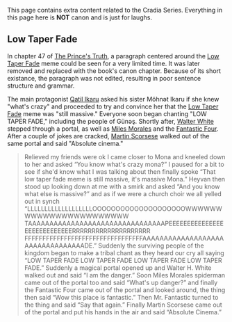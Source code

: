 This page contains extra content related to the Cradia Series. Everything in this page here is **NOT** canon and is just for laughs.

<TableOfContents
  :contents="[
    { text: 'Low_Taper_Fade' },
  ]"
/>

## Low Taper Fade

In chapter 47 of [The Prince's Truth](/the-prince's-truth), a paragraph centered around the [Low Taper Fade](https://en.wikipedia.org/wiki/Ninja_(gamer)#Low_Taper_Fade "Low Taper Fade") meme could be seen for a very limited time. It was later removed and replaced with the book's canon chapter. Because of its short existance, the paragraph was not edited, resulting in poor sentence structure and grammar.

The main protagonist [Qatil Ikaru](/qatil-ikaru) asked his sister Möhnət Ikaru if she knew "what's crazy" and proceeded to try and convince her that the [Low Taper Fade](https://en.wikipedia.org/wiki/Ninja_(gamer)#Low_Taper_Fade "Low Taper Fade") meme was "still massive." Everyone soon began chanting "LOW TAPER FADE," including the people of Günəş. Shortly after, [Walter White](https://en.wikipedia.org/wiki/Walter_White_(Breaking_Bad) "Walter White (Breaking Bad)") stepped through a portal, as well as [Miles Morales](https://en.wikipedia.org/wiki/Miles_Morales "Miles Morales") and the [Fantastic Four](https://en.wikipedia.org/wiki/Fantastic_Four "Fantastic Four"). After a couple of jokes are cracked, [Martin Scorsese](https://en.wikipedia.org/wiki/Martin_Scorsese "Martin Scorsese") walked out of the same portal and said "Absolute cinema."

> Relieved my friends were ok I came closer to Mona and kneeled down to her and asked “You know what's crazy mona?” I paused for a bit to see if she'd know what I was talking about then finally spoke “That low taper fade meme is still massive, it's massive Mona.” Heyvan then stood up looking down at me with a smirk and asked “And you know what else is massive?” and as if we were a church choir we all yelled out in synch “LLLLLLLLLLLLLLLLLLLOOOOOOOOOOOOOOOOOOOOWWWWWWWWWWWWWWWWWWWWWWW TAAAAAAAAAAAAAAAAAAAAAAAAAAAAAAAAPEEEEEEEEEEEEEEEEEEEEEEEEEEEERRRRRRRRRRRRRRRRRRRR FFFFFFFFFFFFFFFFFFFFFFFFFFFFFFFFFAAAAAAAAAAAAAAAAAAAAAAAAAAAAAAAAADE.” Suddenly the surviving people of the kingdom began to make a tribal chant as they heard our cry all saying “LOW TAPER FADE LOW TAPER FADE LOW TAPER FADE LOW TAPER FADE.” Suddenly a magical portal opened up and Walter H. White walked out and said “I am the danger.” Soon Miles Morales spiderman came out of the portal too and said “What's up danger?” and finally the Fantastic Four came out of the portal and looked around, the thing then said “Wow this place is fantastic.” Then Mr. Fantastic turned to the thing and said “Say that again.” Finally Martin Scorsese came out of the portal and put his hands in the air and said “Absolute Cinema.”